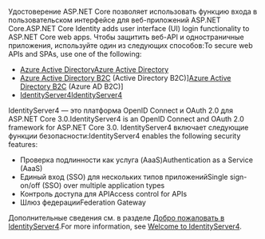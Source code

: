 <span data-ttu-id="5d829-101">Удостоверение ASP.NET Core позволяет использовать функцию входа в пользовательском интерфейсе для веб-приложений ASP.NET Core.</span><span class="sxs-lookup"><span data-stu-id="5d829-101">ASP.NET Core Identity adds user interface (UI) login functionality to ASP.NET Core web apps.</span></span> <span data-ttu-id="5d829-102">Чтобы защитить веб-API и одностраничные приложения, используйте один из следующих способов:</span><span class="sxs-lookup"><span data-stu-id="5d829-102">To secure web APIs and SPAs, use one of the following:</span></span>

* [<span data-ttu-id="5d829-103">Azure Active Directory</span><span class="sxs-lookup"><span data-stu-id="5d829-103">Azure Active Directory</span></span>](/azure/api-management/api-management-howto-protect-backend-with-aad)
* <span data-ttu-id="5d829-104">[Azure Active Directory B2C](/azure/active-directory-b2c/active-directory-b2c-custom-rest-api-netfw) (Active Directory B2C)]</span><span class="sxs-lookup"><span data-stu-id="5d829-104">[Azure Active Directory B2C](/azure/active-directory-b2c/active-directory-b2c-custom-rest-api-netfw) (Azure AD B2C)]</span></span>
* [<span data-ttu-id="5d829-105">IdentityServer4</span><span class="sxs-lookup"><span data-stu-id="5d829-105">IdentityServer4</span></span>](https://identityserver.io)

<span data-ttu-id="5d829-106">IdentityServer4 — это платформа OpenID Connect и OAuth 2.0 для ASP.NET Core 3.0.</span><span class="sxs-lookup"><span data-stu-id="5d829-106">IdentityServer4 is an OpenID Connect and OAuth 2.0 framework for ASP.NET Core 3.0.</span></span> <span data-ttu-id="5d829-107">IdentityServer4 включает следующие функции безопасности:</span><span class="sxs-lookup"><span data-stu-id="5d829-107">IdentityServer4 enables the following security features:</span></span>

* <span data-ttu-id="5d829-108">Проверка подлинности как услуга (AaaS)</span><span class="sxs-lookup"><span data-stu-id="5d829-108">Authentication as a Service (AaaS)</span></span>
* <span data-ttu-id="5d829-109">Единый вход (SSO) для нескольких типов приложений</span><span class="sxs-lookup"><span data-stu-id="5d829-109">Single sign-on/off (SSO) over multiple application types</span></span>
* <span data-ttu-id="5d829-110">Контроль доступа для API</span><span class="sxs-lookup"><span data-stu-id="5d829-110">Access control for APIs</span></span>
* <span data-ttu-id="5d829-111">Шлюз федерации</span><span class="sxs-lookup"><span data-stu-id="5d829-111">Federation Gateway</span></span>

<span data-ttu-id="5d829-112">Дополнительные сведения см. в разделе [Добро пожаловать в IdentityServer4](http://docs.identityserver.io/en/latest/index.html).</span><span class="sxs-lookup"><span data-stu-id="5d829-112">For more information, see [Welcome to IdentityServer4](http://docs.identityserver.io/en/latest/index.html).</span></span>